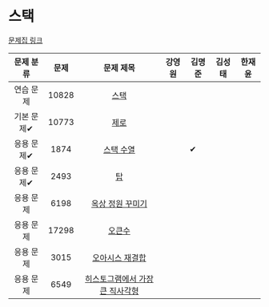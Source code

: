 # 스택

[문제집 링크](https://www.acmicpc.net/workbook/view/7309)

| 문제 분류 | 문제 | 문제 제목 | 강영원 | 김명준 | 김성태 | 한재윤 |
| :-: | :-: | :-: | :-: | --- | --- | --- |
| 연습 문제 | 10828 | [스택](https://www.acmicpc.net/problem/10828) |   |   |   |   |
| 기본 문제✔ | 10773 | [제로](https://www.acmicpc.net/problem/10773) |   |   |   |   |
| 응용 문제✔ | 1874 | [스택 수열](https://www.acmicpc.net/problem/1874) |   | ✔ |   |   |
| 응용 문제✔ | 2493 | [탑](https://www.acmicpc.net/problem/2493) |   |   |   |   |
| 응용 문제 | 6198 | [옥상 정원 꾸미기](https://www.acmicpc.net/problem/6198) |   |   |   |   |
| 응용 문제 | 17298 | [오큰수](https://www.acmicpc.net/problem/17298) |   |   |   |   |
| 응용 문제 | 3015 | [오아시스 재결합](https://www.acmicpc.net/problem/3015) |   |   |   |   |
| 응용 문제 | 6549 | [히스토그램에서 가장 큰 직사각형](https://www.acmicpc.net/problem/6549) |   |   |   |   |

